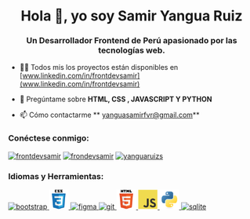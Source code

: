 <h1 align="center">Hola 👋, yo soy Samir Yangua Ruiz</h1>
<h3 align="center">Un Desarrollador Frontend de Perú apasionado por las tecnologías web.</h3>

- 👨‍💻 Todos mis los proyectos están disponibles en [www.linkedin.com/in/frontdevsamir](www.linkedin.com/in/frontdevsamir)

- 💬 Pregúntame sobre **HTML, CSS , JAVASCRIPT Y PYTHON**

- 📫 Cómo contactarme ** yanguasamirfvr@gmail.com**

<h3 align="left">Conéctese conmigo:</h3>
<p align="left">
<a href="https://codepen.io/frontdevsamir" target="blank "><img align="center" src="https://raw.githubusercontent.com/rahuldkjain/github-profile-readme-generator/master/src/images/icons/Social/codepen.svg" alt="frontdevsamir" altura="30" anchura="40" /></a>
<a href="https://www.linkedin.com/in/frontdevsamir/" target="blank"><img align="center" src="https://raw.githubusercontent.com/rahuldkjain/github-profile-readme-generator/master/src/images/icons/Social/linked-in-alt.svg" alt="frondevsamir" height="30" width="40" /></a>
<a href="https://www.hackerrank.com/yanguaruizs" target="blank"><img align="center" src="https://raw.githubusercontent.com/rahuldkjain/github-profile-readme-generator/master/src/images/icons/Social/hackerrank.svg" alt="yanguaruizs" height="30" width="40" /></a>
</p>

<h3 align="left">Idiomas y Herramientas:</h3>
<p align="left"> <a href="https://getbootstrap.com" target="_blank" rel="noreferrer"> <img src="https://raw.githubusercontent.com/devicons/devicon /master/icons/bootstrap/bootstrap-plain-wordmark.svg" alt="bootstrap" width="40" height="40"/> </a> <a href="https://www.w3schools.com /css/" target="_blank" rel="noreferrer"> <img src="https://raw.githubusercontent.com/devicons/devicon/master/icons/css3/css3-original-wordmark.svg" alt= "css3" width="40" height="40"/> </a> <a href="https://www.figma.com/" target="_blank" rel="noreferrer"> <img src="https://www.vectorlogo.zone/logos/figma/figma-icon.svg" alt="figma" width="40" height="40"/> </a> <a href=" https://git-scm.com/" target="_blank" rel="noreferrer"> <img src="https://www.vectorlogo.zone/logos/git-scm/git-scm-icon.svg" alt="git" ancho="40" altura="40"/> </a> <a href="https://www.w3.org/html/" target="_blank" rel="noreferrer" > <img src="https://raw.githubusercontent.com/devicons/devicon/master/icons/html5/html5-original-wordmark.svg" alt="html5" width="40" height="40"/ > </a> <a href="https://desarrollador.mozilla.org/en-US/docs/Web/JavaScript" target="_blank" rel="noreferrer"> <img src="https://raw.githubusercontent.com/devicons/devicon/master/icons/javascript/javascript-original.svg" alt="javascript" width="40" height="40"/> </a> <a href="https://www.python.org" target="_blank" rel=" noreferrer"> <img src="https://raw.githubusercontent.com/devicons/devicon/master/icons/python/python-original.svg" alt="python" width="40" height="40"/ > </a> <a href="https://www.sqlite.org/" target="_blank" rel="noreferrer"> <img src="https://www.vectorlogo.zone/logos/sqlite/sqlite-icon.svg" alt="sqlite" width="40" height="40"/> </a> </p>


